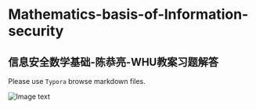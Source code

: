 # Mathematics-basis-of-Information-security
## 信息安全数学基础-陈恭亮-WHU教案习题解答


Please use `Typora` browse markdown files.

![Image text](https://timgsa.baidu.com/timg?image&quality=80&size=b9999_10000&sec=1591881000775&di=a0ba7d268d3783f63837f8971c86e734&imgtype=0&src=http%3A%2F%2Fimg3.winxuancdn.com%2F2095%2F1201062095_9.jpg%3F1428053106541)
